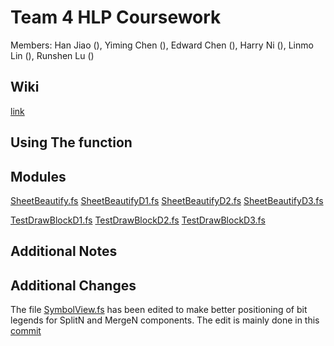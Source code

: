 # Team 4 HLP Coursework

Members: Han Jiao (), Yiming Chen (), Edward Chen (), Harry Ni (), Linmo Lin (), Runshen Lu ()

## Wiki
[link](https://github.com/rl3721/IssieProject-2024/wiki)

## Using The function

## Modules
[SheetBeautify.fs](src/Renderer/DrawBlock/SheetBeautify.fs)
[SheetBeautifyD1.fs](src/Renderer/DrawBlock/SheetBeautifyD1.fs)
[SheetBeautifyD2.fs](src/Renderer/DrawBlock/SheetBeautifyD2.fs)
[SheetBeautifyD3.fs](src/Renderer/DrawBlock/SheetBeautifyD3.fs)

[TestDrawBlockD1.fs](src/Renderer/TestDrawBlockD1.fs)
[TestDrawBlockD2.fs](src/Renderer/TestDrawBlockD2.fs)
[TestDrawBlockD3.fs](src/Renderer/TestDrawBlockD3.fs)


## Additional Notes

## Additional Changes
The file [SymbolView.fs](src/Renderer/DrawBlock/SymbolView.fs) has been edited to make better positioning of bit legends for SplitN and MergeN components. The edit is mainly done in this [commit](https://github.com/rl3721/IssieProject-2024/commit/9a1e7c25eaa296fa35bd913d16dc3159f69016e4)
